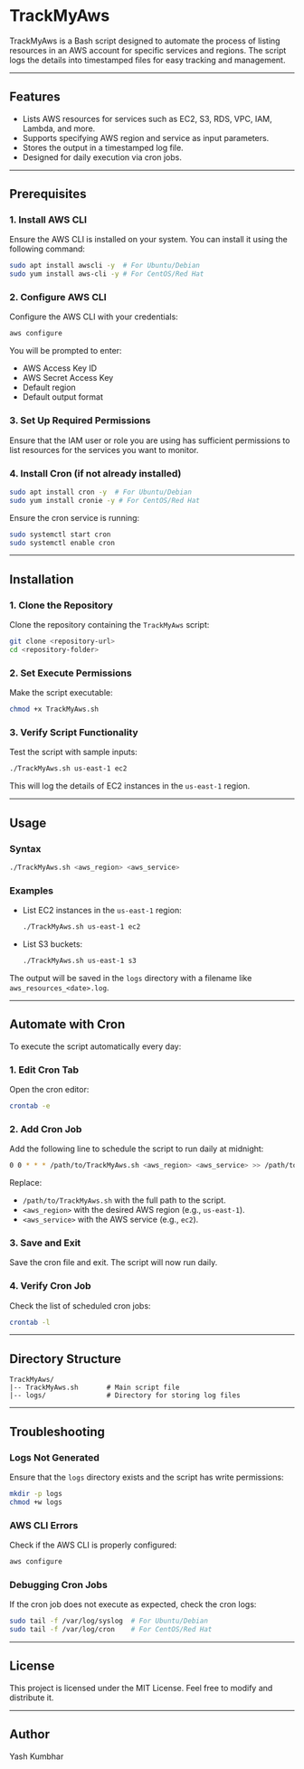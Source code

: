 # TrackMyAws

TrackMyAws is a Bash script designed to automate the process of listing resources in an AWS account for specific services and regions. The script logs the details into timestamped files for easy tracking and management.

---

## Features

- Lists AWS resources for services such as EC2, S3, RDS, VPC, IAM, Lambda, and more.
- Supports specifying AWS region and service as input parameters.
- Stores the output in a timestamped log file.
- Designed for daily execution via cron jobs.

---

## Prerequisites

### 1. Install AWS CLI
Ensure the AWS CLI is installed on your system. You can install it using the following command:

```bash
sudo apt install awscli -y  # For Ubuntu/Debian
sudo yum install aws-cli -y # For CentOS/Red Hat
```

### 2. Configure AWS CLI
Configure the AWS CLI with your credentials:

```bash
aws configure
```
You will be prompted to enter:
- AWS Access Key ID
- AWS Secret Access Key
- Default region
- Default output format

### 3. Set Up Required Permissions
Ensure that the IAM user or role you are using has sufficient permissions to list resources for the services you want to monitor.

### 4. Install Cron (if not already installed)

```bash
sudo apt install cron -y  # For Ubuntu/Debian
sudo yum install cronie -y # For CentOS/Red Hat
```

Ensure the cron service is running:
```bash
sudo systemctl start cron
sudo systemctl enable cron
```

---

## Installation

### 1. Clone the Repository
Clone the repository containing the `TrackMyAws` script:

```bash
git clone <repository-url>
cd <repository-folder>
```

### 2. Set Execute Permissions
Make the script executable:

```bash
chmod +x TrackMyAws.sh
```

### 3. Verify Script Functionality
Test the script with sample inputs:

```bash
./TrackMyAws.sh us-east-1 ec2
```

This will log the details of EC2 instances in the `us-east-1` region.

---

## Usage

### Syntax
```bash
./TrackMyAws.sh <aws_region> <aws_service>
```

### Examples
- List EC2 instances in the `us-east-1` region:
  ```bash
  ./TrackMyAws.sh us-east-1 ec2
  ```
- List S3 buckets:
  ```bash
  ./TrackMyAws.sh us-east-1 s3
  ```

The output will be saved in the `logs` directory with a filename like `aws_resources_<date>.log`.

---

## Automate with Cron

To execute the script automatically every day:

### 1. Edit Cron Tab
Open the cron editor:

```bash
crontab -e
```

### 2. Add Cron Job
Add the following line to schedule the script to run daily at midnight:

```bash
0 0 * * * /path/to/TrackMyAws.sh <aws_region> <aws_service> >> /path/to/cron.log 2>&1
```

Replace:
- `/path/to/TrackMyAws.sh` with the full path to the script.
- `<aws_region>` with the desired AWS region (e.g., `us-east-1`).
- `<aws_service>` with the AWS service (e.g., `ec2`).

### 3. Save and Exit
Save the cron file and exit. The script will now run daily.

### 4. Verify Cron Job
Check the list of scheduled cron jobs:

```bash
crontab -l
```

---

## Directory Structure

```plaintext
TrackMyAws/
|-- TrackMyAws.sh       # Main script file
|-- logs/               # Directory for storing log files
```

---

## Troubleshooting

### Logs Not Generated
Ensure that the `logs` directory exists and the script has write permissions:

```bash
mkdir -p logs
chmod +w logs
```

### AWS CLI Errors
Check if the AWS CLI is properly configured:

```bash
aws configure
```

### Debugging Cron Jobs
If the cron job does not execute as expected, check the cron logs:

```bash
sudo tail -f /var/log/syslog  # For Ubuntu/Debian
sudo tail -f /var/log/cron    # For CentOS/Red Hat
```

---

## License
This project is licensed under the MIT License. Feel free to modify and distribute it.

---

## Author
Yash Kumbhar

